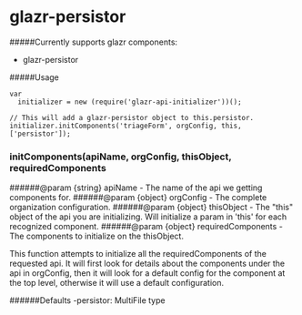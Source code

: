# glazr-persistor

#####Currently supports glazr components:
- glazr-persistor

#####Usage
```
var
  initializer = new (require('glazr-api-initializer'))();

// This will add a glazr-persistor object to this.persistor.
initializer.initComponents('triageForm', orgConfig, this, ['persistor']);
```

### initComponents(apiName, orgConfig, thisObject, requiredComponents
######@param {string} apiName - The name of the api we getting components for.
######@param {object} orgConfig - The complete organization configuration.
######@param {object} thisObject - The "this" object of the api you are initializing.  Will initialize a param in 'this' for each recognized component.
######@param {object} requiredComponents - The components to initialize on the thisObject.

This function attempts to initialize all the requiredComponents of the requested api.  It will first look for details about the components under the api in orgConfig, then it will look for a default config for the component at the top level, otherwise it will use a default configuration.

######Defaults
-persistor: MultiFile type
